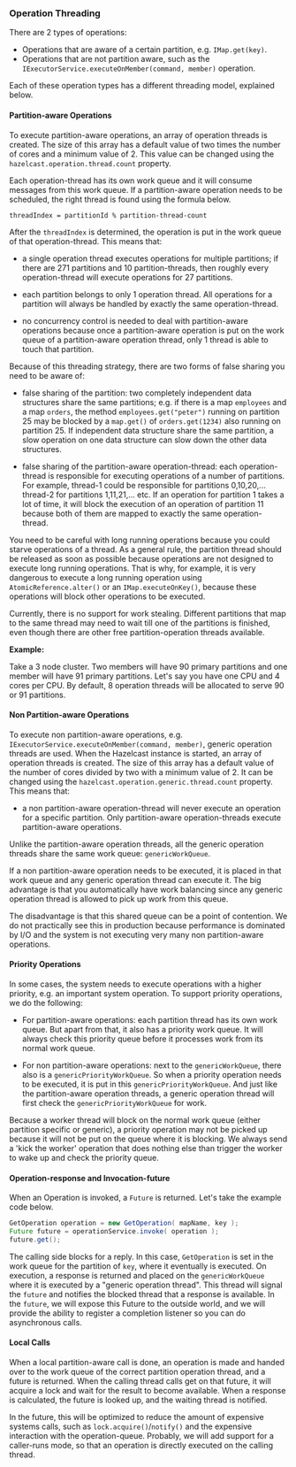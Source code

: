 
### Operation Threading

There are 2 types of operations:

* Operations that are aware of a certain partition, e.g. `IMap.get(key)`.
* Operations that are not partition aware, such as the `IExecutorService.executeOnMember(command, member)` operation.

Each of these operation types has a different threading model, explained below.

#### Partition-aware Operations

To execute partition-aware operations, an array of operation threads is created. The size of this array has a default value of two times the number of cores and a minimum value of 2. This value can be changed using the `hazelcast.operation.thread.count` property.

Each operation-thread has its own work queue and it will consume messages from this work queue. If a partition-aware 
operation needs to be scheduled, the right thread is found using the formula below.

`threadIndex = partitionId % partition-thread-count`

After the `threadIndex` is determined, the operation is put in the work queue of that operation-thread. This means that:

 * a single operation thread executes operations for multiple partitions; if there are 271 partitions and
 10 partition-threads, then roughly every operation-thread will execute operations for 27 partitions. 

 * each partition belongs to only 1 operation thread. All operations for a partition will always 
 be handled by exactly the same operation-thread. 

 * no concurrency control is needed to deal with partition-aware operations because once a partition-aware
 operation is put on the work queue of a partition-aware operation thread, only 
 1 thread is able to touch that partition.

Because of this threading strategy, there are two forms of false sharing you need to be aware of:

* false sharing of the partition: two completely independent data structures share the same partitions; e.g. if there
 is a map `employees` and a map `orders`, the method `employees.get("peter")` running on partition 25 may be blocked
 by a `map.get()` of `orders.get(1234)` also running on partition 25. If independent data structure share the same partition,
 a slow operation on one data structure can slow down the other data structures.
 
* false sharing of the partition-aware operation-thread: each operation-thread is responsible for executing
 operations of a number of partitions. For example, thread-1 could be responsible for partitions 0,10,20,... thread-2 for partitions
 1,11,21,... etc. If an operation for partition 1 takes a lot of time, it will block the execution of an operation of partition
 11 because both of them are mapped to exactly the same operation-thread.

You need to be careful with long running operations because you could starve operations of a thread. 
As a general rule, the partition thread should be released as soon as possible because operations are not designed
to execute long running operations. That is why, for example, it is very dangerous to execute a long running operation 
using `AtomicReference.alter()` or an `IMap.executeOnKey()`, because these operations will block other operations to be executed.

Currently, there is no support for work stealing. Different partitions that map to the same thread may need to wait 
till one of the partitions is finished, even though there are other free partition-operation threads available.

**Example:**

Take a 3 node cluster. Two members will have 90 primary partitions and one member will have 91 primary partitions. Let's
say you have one CPU and 4 cores per CPU. By default, 8 operation threads will be allocated to serve 90 or 91 partitions.

#### Non Partition-aware Operations

To execute non partition-aware operations, e.g. `IExecutorService.executeOnMember(command, member)`, generic operation 
threads are used. When the Hazelcast instance is started, an array of operation threads is created. The size of this array 
has a default value of the number of cores divided by two with a minimum value of 2. It can be changed using the 
`hazelcast.operation.generic.thread.count` property. This means that:

* a non partition-aware operation-thread will never execute an operation for a specific partition. Only partition-aware
  operation-threads execute partition-aware operations. 

Unlike the partition-aware operation threads, all the generic operation threads share the same work queue: `genericWorkQueue`.

If a non partition-aware operation needs to be executed, it is placed in that work queue and any generic operation 
thread can execute it. The big advantage is that you automatically have work balancing since any generic operation 
thread is allowed to pick up work from this queue.

The disadvantage is that this shared queue can be a point of contention. We do not practically see this in 
production because performance is dominated by I/O and the system is not executing very many non partition-aware operations.
 
#### Priority Operations
 
In some cases, the system needs to execute operations with a higher priority, e.g. an important system operation. To support priority operations, we do the following:

* For partition-aware operations: each partition thread has its own work queue. But apart from that, it also has a priority
  work queue. It will always check this priority queue before it processes work from its normal work queue.

* For non partition-aware operations: next to the `genericWorkQueue`, there also is a `genericPriorityWorkQueue`. So when a priority operation
 needs to be executed, it is put in this `genericPriorityWorkQueue`. And just like the partition-aware operation threads, a generic
 operation thread will first check the `genericPriorityWorkQueue` for work. 
 
Because a worker thread will block on the normal work queue (either partition specific or generic), a priority operation
may not be picked up because it will not be put on the queue where it is blocking. We always send a 'kick the worker' operation that does 
nothing else than trigger the worker to wake up and check the priority queue. 

#### Operation-response and Invocation-future

When an Operation is invoked, a `Future` is returned. Let's take the example code below. 

```java
GetOperation operation = new GetOperation( mapName, key );
Future future = operationService.invoke( operation );
future.get();
```

The calling side blocks for a reply. In this case, `GetOperation` is set in the work queue for the partition of `key`, where
it eventually is executed. On execution, a response is returned and placed on the `genericWorkQueue` where it is executed by a 
"generic operation thread". This thread will signal the `future` and notifies the blocked thread that a response is available. 
In the `future`, we will expose this Future to the outside world, and we will provide the ability to register a completion listener so you can do asynchronous calls. 

#### Local Calls

When a local partition-aware call is done, an operation is made and handed over to the work queue of the correct partition operation thread,
and a future is returned. When the calling thread calls get on that future, it will acquire a lock and wait for the result 
to become available. When a response is calculated, the future is looked up, and the waiting thread is notified.  

In the future, this will be optimized to reduce the amount of expensive systems calls, such as `lock.acquire()`/`notify()` and the expensive
interaction with the operation-queue. Probably, we will add support for a caller-runs mode, so that an operation is directly executed on
the calling thread.
